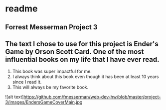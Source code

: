 # readme

## Forrest Messerman Project 3

The text I chose to use for this project is Ender's Game
by Orson Scott Card. One of the most influential books on my
life that I have ever read.
--

1. This book was super impactful for me.
2. I always think about this book even though it has been at least 10 years since I read it.
3. This will always be my favorite book.

![alt text]https://github.com/fmesserman/web-dev-hw/blob/master/project-3/images/EndersGameCoverMain.jpg
